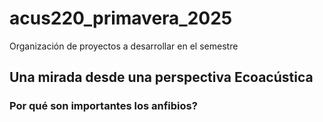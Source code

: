 # acus220_primavera_2025
Organización de proyectos a desarrollar en el semestre

## Una mirada desde una perspectiva Ecoacústica

### Por qué son importantes los anfibios?

